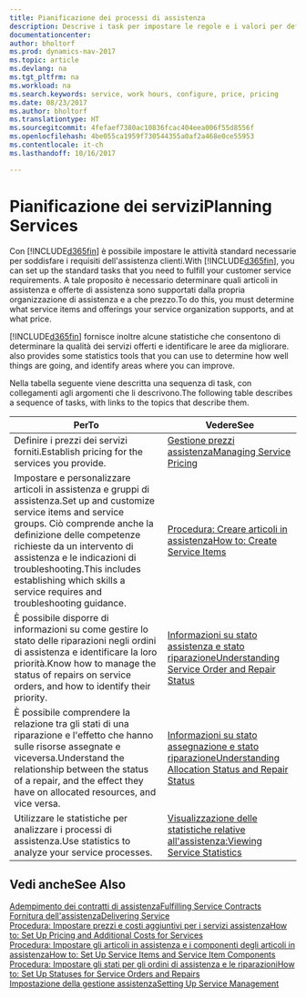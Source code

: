 ```yaml
---
title: Pianificazione dei processi di assistenza
description: Descrive i task per impostare le regole e i valori per definire i criteri e i processi di assistenza.
documentationcenter: 
author: bholtorf
ms.prod: dynamics-nav-2017
ms.topic: article
ms.devlang: na
ms.tgt_pltfrm: na
ms.workload: na
ms.search.keywords: service, work hours, configure, price, pricing
ms.date: 08/23/2017
ms.author: bholtorf
ms.translationtype: HT
ms.sourcegitcommit: 4fefaef7380ac10836fcac404eea006f55d8556f
ms.openlocfilehash: 4be055ca1959f730544355a0af2a468e0ce55953
ms.contentlocale: it-ch
ms.lasthandoff: 10/16/2017

---
```

# <a name="planning-services"></a><span data-ttu-id="4b240-103">Pianificazione dei servizi</span><span class="sxs-lookup"><span data-stu-id="4b240-103">Planning Services</span></span>
<span data-ttu-id="4b240-104">Con [!INCLUDE[d365fin](includes/d365fin_md.md)] è possibile impostare le attività standard necessarie per soddisfare i requisiti dell'assistenza clienti.</span><span class="sxs-lookup"><span data-stu-id="4b240-104">With [!INCLUDE[d365fin](includes/d365fin_md.md)], you can set up the standard tasks that you need to fulfill your customer service requirements.</span></span> <span data-ttu-id="4b240-105">A tale proposito è necessario determinare quali articoli in assistenza e offerte di assistenza sono supportati dalla propria organizzazione di assistenza e a che prezzo.</span><span class="sxs-lookup"><span data-stu-id="4b240-105">To do this, you must determine what service items and offerings your service organization supports, and at what price.</span></span>   

[!INCLUDE[d365fin](includes/d365fin_md.md)]<span data-ttu-id="4b240-106"> fornisce inoltre alcune statistiche che consentono di determinare la qualità dei servizi offerti e identificare le aree da migliorare.</span><span class="sxs-lookup"><span data-stu-id="4b240-106"> also provides some statistics tools that you can use to determine how well things are going, and identify areas where you can improve.</span></span>
  
<span data-ttu-id="4b240-107">Nella tabella seguente viene descritta una sequenza di task, con collegamenti agli argomenti che li descrivono.</span><span class="sxs-lookup"><span data-stu-id="4b240-107">The following table describes a sequence of tasks, with links to the topics that describe them.</span></span>   
  
|<span data-ttu-id="4b240-108">**Per**</span><span class="sxs-lookup"><span data-stu-id="4b240-108">**To**</span></span>|<span data-ttu-id="4b240-109">**Vedere**</span><span class="sxs-lookup"><span data-stu-id="4b240-109">**See**</span></span>|  
|------------|-------------|  
|<span data-ttu-id="4b240-110">Definire i prezzi dei servizi forniti.</span><span class="sxs-lookup"><span data-stu-id="4b240-110">Establish pricing for the services you provide.</span></span>|[<span data-ttu-id="4b240-111">Gestione prezzi assistenza</span><span class="sxs-lookup"><span data-stu-id="4b240-111">Managing Service Pricing</span></span>](service-service-price-management.md)|
|<span data-ttu-id="4b240-112">Impostare e personalizzare articoli in assistenza e gruppi di assistenza.</span><span class="sxs-lookup"><span data-stu-id="4b240-112">Set up and customize service items and service groups.</span></span> <span data-ttu-id="4b240-113">Ciò comprende anche la definizione delle competenze richieste da un intervento di assistenza e le indicazioni di troubleshooting.</span><span class="sxs-lookup"><span data-stu-id="4b240-113">This includes establishing which skills a service requires and troubleshooting guidance.</span></span>| [<span data-ttu-id="4b240-114">Procedura: Creare articoli in assistenza</span><span class="sxs-lookup"><span data-stu-id="4b240-114">How to: Create Service Items</span></span>](service-how-to-create-service-items.md)|  
|<span data-ttu-id="4b240-115">È possibile disporre di informazioni su come gestire lo stato delle riparazioni negli ordini di assistenza e identificare la loro priorità.</span><span class="sxs-lookup"><span data-stu-id="4b240-115">Know how to manage the status of repairs on service orders, and how to identify their priority.</span></span>|[<span data-ttu-id="4b240-116">Informazioni su stato assistenza e stato riparazione</span><span class="sxs-lookup"><span data-stu-id="4b240-116">Understanding Service Order and Repair Status</span></span>](service-service-order-status-and-repair-status.md)|  
|<span data-ttu-id="4b240-117">È possibile comprendere la relazione tra gli stati di una riparazione e l'effetto che hanno sulle risorse assegnate e viceversa.</span><span class="sxs-lookup"><span data-stu-id="4b240-117">Understand the relationship between the status of a repair, and the effect they have on allocated resources, and vice versa.</span></span>|[<span data-ttu-id="4b240-118">Informazioni su stato assegnazione e stato riparazione</span><span class="sxs-lookup"><span data-stu-id="4b240-118">Understanding Allocation Status and Repair Status</span></span>](service-allocation-status-and-repair-status.md)|  
|<span data-ttu-id="4b240-119">Utilizzare le statistiche per analizzare i processi di assistenza.</span><span class="sxs-lookup"><span data-stu-id="4b240-119">Use statistics to analyze your service processes.</span></span> | [<span data-ttu-id="4b240-120">Visualizzazione delle statistiche relative all'assistenza:</span><span class="sxs-lookup"><span data-stu-id="4b240-120">Viewing Service Statistics</span></span>](service-service-statistics.md) |

## <a name="see-also"></a><span data-ttu-id="4b240-121">Vedi anche</span><span class="sxs-lookup"><span data-stu-id="4b240-121">See Also</span></span>
[<span data-ttu-id="4b240-122">Adempimento dei contratti di assistenza</span><span class="sxs-lookup"><span data-stu-id="4b240-122">Fulfilling Service Contracts</span></span>](service-fulfill-service-contracts.md)  
[<span data-ttu-id="4b240-123">Fornitura dell'assistenza</span><span class="sxs-lookup"><span data-stu-id="4b240-123">Delivering Service</span></span>](service-deliver-service.md)  
[<span data-ttu-id="4b240-124">Procedura: Impostare prezzi e costi aggiuntivi per i servizi assistenza</span><span class="sxs-lookup"><span data-stu-id="4b240-124">How to: Set Up Pricing and Additional Costs for Services</span></span>](service-how-setup-service-costs-pricing.md)  
[<span data-ttu-id="4b240-125">Procedura: Impostare gli articoli in assistenza e i componenti degli articoli in assistenza</span><span class="sxs-lookup"><span data-stu-id="4b240-125">How to: Set Up Service Items and Service Item Components</span></span>](service-how-setup-service-items.md)  
[<span data-ttu-id="4b240-126">Procedura: Impostare gli stati per gli ordini di assistenza e le riparazioni</span><span class="sxs-lookup"><span data-stu-id="4b240-126">How to: Set Up Statuses for Service Orders and Repairs</span></span>](service-order-repair-status.md)  
[<span data-ttu-id="4b240-127">Impostazione della gestione assistenza</span><span class="sxs-lookup"><span data-stu-id="4b240-127">Setting Up Service Management</span></span>](service-setup-service.md)  

